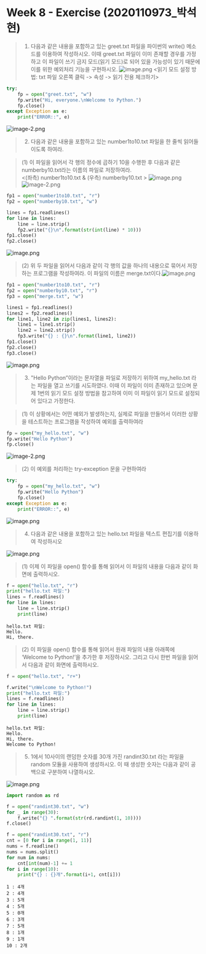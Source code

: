 # Week 8 - Exercise (2020110973_박석현)

> 1. 다음과 같은 내용을 포함하고 있는 greet.txt 파일을 파이썬의 write() 메소드를 이용하여 작성하시오. 이때 greet.txt 파일이 이미 존재할 경우를 가정하고 이 파일이 쓰기 금지 모드(읽기 모드)로 되어 있을 가능성이 있기 때문에 이를 위한 예외처리 기능을 구현하시오.
![image.png](attachment:image.png)
> <읽기 모드 설정 방법: txt 파일 오른쪽 클릭 -> 속성 -> 읽기 전용 체크하기>



```python
try:
    fp = open("greet.txt", "w")
    fp.write("Hi, everyone.\nWelcome to Python.")
    fp.close()
except Exception as e:
    print("ERROR::", e)
```

![image-2.png](attachment:image-2.png)

> 2. 다음과 같은 내용을 포함하고 있는 number1to10.txt 파일을 한 줄씩 읽어들이도록 하여라.

> (1) 이 파일을 읽어서 각 행의 정수에 곱하기 10을 수행한 후 다음과 같은 numberby10.txt라는 이름의 파일로 저장하여라.   
<(좌측) number1to10.txt  &  (우측) numberby10.txt >
![image.png](attachment:image.png) ![image-2.png](attachment:image-2.png)


```python
fp1 = open("number1to10.txt", "r")
fp2 = open("numberby10.txt", "w")

lines = fp1.readlines()
for line in lines:
    line = line.strip()
    fp2.write("{}\n".format(str(int(line) * 10)))
fp1.close()
fp2.close()
```

![image.png](attachment:image.png)

> (2) 위 두 파일을 읽어서 다음과 같이 각 행의 값을 하나의 내용으로 묶어서 저장하는 프로그램을 작성하여라. 이 파일의 이름은 merge.txt이다.![image.png](attachment:image.png)


```python
fp1 = open("number1to10.txt", "r")
fp2 = open("numberby10.txt", "r")
fp3 = open("merge.txt", "w")

lines1 = fp1.readlines()
lines2 = fp2.readlines()
for line1, line2 in zip(lines1, lines2):
    line1 = line1.strip()
    line2 = line2.strip()
    fp3.write("{} : {}\n".format(line1, line2))
fp1.close()
fp2.close()
fp3.close()
```

![image.png](attachment:image.png)

> 3. "Hello Python”이라는 문자열을 파일로 저장하기 위하여 my_hello.txt 라는 파일을 열고 쓰기를 시도하였다. 이때 이 파일이 이미 존재하고 있으며 문제 1번의 읽기 모드 설정 방법을 참고하여 이미 이 파일이 읽기 모드로 설정되어 있다고 가정한다.

> (1) 이 상황에서는 어떤 예외가 발생하는지, 실제로 파일을 만들어서 이러한 상황을 테스트하는 프로그램을 작성하여 예외를 출력하여라


```python
fp = open("my_hello.txt", "w")
fp.write("Hello Python")
fp.close()
```

![image-2.png](attachment:image-2.png)

> (2) 이 예외를 처리하는 try-exception 문을 구현하여라


```python
try:
    fp = open("my_hello.txt", "w")
    fp.write("Hello Python")
    fp.close()
except Exception as e:
    print("ERROR::", e)
```

![image.png](attachment:image.png)

> 4. 다음과 같은 내용을 포함하고 있는 hello.txt 파일을 텍스트 편집기를 이용하여 작성하시오

![image.png](attachment:image.png)

> (1) 이제 이 파일을 open() 함수를 통해 읽어서 이 파일의 내용을 다음과 같이 화면에 출력하시오.


```python
f = open("hello.txt", "r")
print("hello.txt 파일:")
lines = f.readlines()
for line in lines:
    line = line.strip()
    print(line)
```

    hello.txt 파일:
    Hello.
    Hi, there.
    

> (2) 이 파일을 open() 함수를 통해 읽어서 원래 파일의 내용 아래쪽에 ‘Welcome to Python!’을 추가한 후 저장하시오. 그리고 다시 한번 파일을 읽어서 다음과 같이 화면에 출력하시오. 


```python
f = open("hello.txt", "r+")

f.write("\nWelcome to Python!")
print("hello.txt 파일:")
lines = f.readlines()
for line in lines:
    line = line.strip()
    print(line)
```

    hello.txt 파일:
    Hello.
    Hi, there.
    Welcome to Python!
    

> 5. 1에서 10사이의 랜덤한 숫자를 30개 가진 randint30.txt 라는 파일을 random 모듈을 사용하여 생성하시오. 이 때 생성한 숫자는 다음과 같이 공백으로 구분하여 나열하시오. 

![image.png](attachment:image.png)


```python
import random as rd

f = open("randint30.txt", "w")
for _ in range(30):
    f.write("{} ".format(str(rd.randint(1, 10))))
f.close()

f = open("randint30.txt", "r")
cnt = [0 for i in range(1, 11)]
nums = f.readline()
nums = nums.split()
for num in nums:
    cnt[int(num)-1] += 1
for i in range(10):
    print("{} : {}개".format(i+1, cnt[i]))
```

    1 : 4개
    2 : 4개
    3 : 5개
    4 : 5개
    5 : 0개
    6 : 3개
    7 : 5개
    8 : 1개
    9 : 1개
    10 : 2개
    


```python

```
